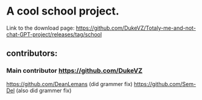 # A cool school project.

Link to the download page: https://github.com/DukeVZ/Totaly-me-and-not-chat-GPT-project/releases/tag/school 

## contributors:
### Main contributor https://github.com/DukeVZ
https://github.com/DeanLemans (did grammer fix)
https://github.com/Sem-Del (also did grammer fix)
